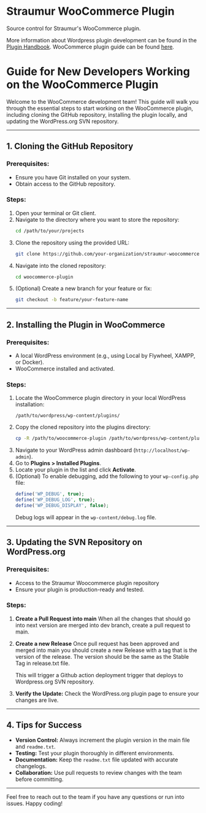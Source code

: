 # Straumur WooCommerce Plugin

Source control for Straumur's WooCommerce plugin.  

More information about Wordpress plugin development can be found in the [Plugin Handbook](https://developer.wordpress.org/plugins/).  WooCommerce plugin guide can be found [here](https://woocommerce.com/document/create-a-plugin/).

# Guide for New Developers Working on the WooCommerce Plugin

Welcome to the WooCommerce development team! This guide will walk you through the essential steps to start working on the WooCommerce plugin, including cloning the GitHub repository, installing the plugin locally, and updating the WordPress.org SVN repository.

---

## 1. Cloning the GitHub Repository

### Prerequisites:

- Ensure you have Git installed on your system.
- Obtain access to the GitHub repository.

### Steps:

1. Open your terminal or Git client.
2. Navigate to the directory where you want to store the repository:
   ```bash
   cd /path/to/your/projects
   ```
3. Clone the repository using the provided URL:
   ```bash
   git clone https://github.com/your-organization/straumur-woocommerce-plugin.git
   ```
4. Navigate into the cloned repository:
   ```bash
   cd woocommerce-plugin
   ```
5. (Optional) Create a new branch for your feature or fix:
   ```bash
   git checkout -b feature/your-feature-name
   ```

---

## 2. Installing the Plugin in WooCommerce

### Prerequisites:

- A local WordPress environment (e.g., using Local by Flywheel, XAMPP, or Docker).
- WooCommerce installed and activated.

### Steps:

1. Locate the WooCommerce plugin directory in your local WordPress installation:
   ```
   /path/to/wordpress/wp-content/plugins/
   ```
2. Copy the cloned repository into the plugins directory:
   ```bash
   cp -R /path/to/woocommerce-plugin /path/to/wordpress/wp-content/plugins/
   ```
3. Navigate to your WordPress admin dashboard (`http://localhost/wp-admin`).
4. Go to **Plugins > Installed Plugins**.
5. Locate your plugin in the list and click **Activate**.
6. (Optional) To enable debugging, add the following to your `wp-config.php` file:
   ```php
   define('WP_DEBUG', true);
   define('WP_DEBUG_LOG', true);
   define('WP_DEBUG_DISPLAY', false);
   ```
   Debug logs will appear in the `wp-content/debug.log` file.

---

## 3. Updating the SVN Repository on WordPress.org

### Prerequisites:

- Access to the Straumur Woocommerce plugin repository
- Ensure your plugin is production-ready and tested.

### Steps:

1. **Create a Pull Request into main**
   When all the changes that should go into next version are merged into dev branch, create a pull request to main.

2. **Create a new Release**
   Once pull request has been approved and merged into main you should create a new Release with a tag that is the version of the release.  The version should be the same as the Stable Tag in release.txt file.
   
   This will trigger a Github action deployment trigger that deploys to Wordpress.org SVN repository.

4. **Verify the Update:**
   Check the WordPress.org plugin page to ensure your changes are live.

---

## 4. Tips for Success

- **Version Control:** Always increment the plugin version in the main file and `readme.txt`.
- **Testing:** Test your plugin thoroughly in different environments.
- **Documentation:** Keep the `readme.txt` file updated with accurate changelogs.
- **Collaboration:** Use pull requests to review changes with the team before committing.

---

Feel free to reach out to the team if you have any questions or run into issues. Happy coding!


